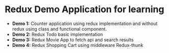 # Redux Demo Application for learning

- **Demo 1:** Counter application using redux implementation and without redux using class and functional component.
- **Demo 2:** Redux Todo basic implementation
- **Demo 3:** Redux Movie App to fetch api and search results
- **Demo 4:** Redux Shopping Cart using middleware Redux-thunk

